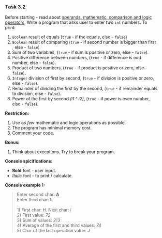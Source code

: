 ### Task 3.2


Before starting - read about [operands, mathematic, comparison and logic operators](https://www.w3schools.com/cs/cs_operators.php).
Write a program that asks user to enter _two_ ```int``` numbers. To print:
1. ```Boolean``` result of equals (```true``` - if the equals, else - ```false```)
2. ```Boolean``` result of comparing (```true``` - if second number is bigger than first , else - ```false```)
3. Sum of two variables, (```true``` - if sum is positive or zero, else - ```false```).
4. Positive difference between numbers, (```true``` - if difference is odd number, else - ```false```).
5. Product of two numbers, (```true``` - if product is positive or zero, else - ```false```).
6. ```Integer``` division of first by second, (```true``` - if division is positive or zero, else - ```false```).
7. Remainder of dividing the first by the second,  (```true``` - if remainder equals to division, else - ```false```).
8. Power of the first by second _(i1 ^ i2)_, (```true``` - if power is even number, else - ```false```).

**Restriction:**
1. Use as _few_ mathematic and logic operations as possible.
2. The program has minimal memory cost.
3. Comment your code.


**Bonus:**
1. Think about exceptions. Try to break your program.


**Console spicifications:**
* **Bold** font - user input.
* _Italic_ font - to print / calculate.


**Console example 1:**
> Enter second char: **A**<br>
> Enter third char: **L**<br>
> <br>
> <span>&#49;)</span> First char: _H_.    Next char: _I_<br>
> 2) First value: _72_<br>
> 3) Sum of values: _213_<br>
> 4) Average of the first and third values: _74_<br>
> 5) Char of the last operation value: _J_<br>

